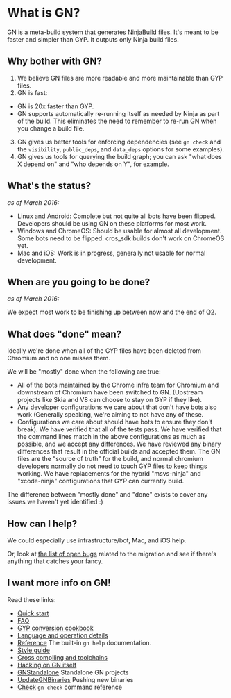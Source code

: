 # What is GN?

GN is a meta-build system that generates
[NinjaBuild](https://chromium.googlesource.com/chromium/src/+/master/docs/ninja_build.md)
files. It's meant to be faster and simpler than GYP. It outputs only Ninja build
files.

## Why bother with GN?

1. We believe GN files are more readable and more maintainable
   than GYP files.
2. GN is fast:
  * GN is 20x faster than GYP.
  * GN supports automatically re-running itself as needed by Ninja
    as part of the build. This eliminates the need to remember to
    re-run GN when you change a build file.
3. GN gives us better tools for enforcing dependencies (see
   `gn check` and the `visibility`, `public_deps`, and `data_deps`
   options for some examples).
4. GN gives us tools for querying the build graph; you can ask
   "what does X depend on" and "who depends on Y", for example.

## What's the status?

_as of March 2016:_

  * Linux and Android: Complete but not quite all bots have been flipped.
    Developers should be using GN on these platforms for most work.
  * Windows and ChromeOS: Should be usable for almost all development. Some
    bots need to be flipped. cros_sdk builds don't work on ChromeOS yet.
  * Mac and iOS: Work is in progress, generally not usable for normal
    development.

## When are you going to be done?

_as of March 2016:_

We expect most work to be finishing up between now and the end of Q2.

## What does "done" mean?

Ideally we're done when all of the GYP files have been deleted from
Chromium and no one misses them.

We will be "mostly" done when the following are true:

  * All of the bots maintained by the Chrome infra team for Chromium and
    downstream of Chromium have been switched to GN. (Upstream projects
    like Skia and V8 can choose to stay on GYP if they like).
  * Any developer configurations we care about that don't have bots also
    work (Generally speaking, we're aiming to not have any of these.
  * Configurations we care about should have bots to ensure they don't
    break).  We have verified that all of the tests pass.  We have
    verified that the command lines match in the above configurations as
    much as possible, and we accept any differences.  We have reviewed
    any binary differences that result in the official builds and
    accepted them.  The GN files are the "source of truth" for the
    build, and normal chromium developers normally do not need to touch
    GYP files to keep things working.  We have replacements for the
    hybrid "msvs-ninja" and "xcode-ninja" configurations that GYP can
    currently build.

The difference between "mostly done" and "done" exists to cover any
issues we haven't yet identified :)

## How can I help?

We could especially use infrastructure/bot, Mac, and iOS help.

Or, look at [the list of open bugs](https://code.google.com/p/chromium/issues/list?can=2&q=label:Proj-GN-Migration%20-type:Project&sort=pri&colspec=ID%20Pri%20Summary%20Type%20OS%20Owner%20Status%20Modified%20Blocking) related to the migration and see if there's anything that catches your fancy.

## I want more info on GN!

Read these links:

  * [Quick start](https://chromium.googlesource.com/chromium/src/+/master/tools/gn/docs/quick_start.md)
  * [FAQ](https://chromium.googlesource.com/chromium/src/+/master/tools/gn/docs/faq.md)
  * [GYP conversion cookbook](https://chromium.googlesource.com/chromium/src/+/master/tools/gn/docs/cookbook.md)
  * [Language and operation details](https://chromium.googlesource.com/chromium/src/+/master/tools/gn/docs/language.md)
  * [Reference](https://chromium.googlesource.com/chromium/src/+/master/tools/gn/docs/reference.md) The built-in `gn help` documentation.
  * [Style guide](https://chromium.googlesource.com/chromium/src/+/master/tools/gn/docs/style_guide.md)
  * [Cross compiling and toolchains](https://chromium.googlesource.com/chromium/src/+/master/tools/gn/docs/cross_compiles.md)
  * [Hacking on GN itself](https://chromium.googlesource.com/chromium/src/+/master/tools/gn/docs/hacking.md)
  * [GNStandalone](https://chromium.googlesource.com/chromium/src/+/master/tools/gn/docs/standalone.md) Standalone GN projects
  * [UpdateGNBinaries](https://chromium.googlesource.com/chromium/src/+/master/tools/gn/docs/update_binaries.md) Pushing new binaries
  * [Check](https://chromium.googlesource.com/chromium/src/+/master/tools/gn/docs/check.md) `gn check` command reference
